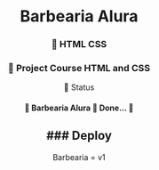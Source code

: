 <h1 align="center">Barbearia Alura </h1>

<h3 align="center">
    🔗 HTML CSS 
</h3>


<h3 align="center">
    🔗 Project Course HTML and CSS
</h3>


<p align="center">🚀  Status</p>

<h4 align="center"> 
	🚧 Barbearia Alura 🚀 Done...  🚧

</h4>



<h2 align="center"> ### Deploy </h2> 
<p align="center">
 Barbearia = v1

</p>




